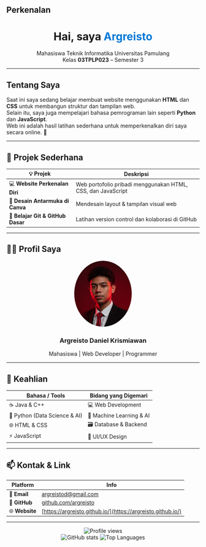 ## Perkenalan
<h1 align="center"> Hai, saya <span style="color:#0078D7;">Argreisto</span></h1>
<p align="center">
  Mahasiswa Teknik Informatika Universitas Pamulang  
  <br/>Kelas <b>03TPLP023</b> – Semester 3  
</p>

---

## Tentang Saya

Saat ini saya sedang belajar membuat website menggunakan **HTML** dan **CSS** untuk membangun struktur dan tampilan web.  
Selain itu, saya juga mempelajari bahasa pemrograman lain seperti **Python** dan **JavaScript**.  
Web ini adalah hasil latihan sederhana untuk memperkenalkan diri saya secara online. 🌱  

---

## 🚀 Projek Sederhana

| 💡 Projek | Deskripsi |
|-----------|------------|
| 💻 **Website Perkenalan Diri** | Web portofolio pribadi menggunakan HTML, CSS, dan JavaScript |
| 🎨 **Desain Antarmuka di Canva** | Mendesain layout & tampilan visual web |
| 🔧 **Belajar Git & GitHub Dasar** | Latihan version control dan kolaborasi di GitHub |

---

## 👨‍💻 Profil Saya

<p align="center">
  <img src="profile.png" alt="Foto Argreisto" width="150" style="border-radius:50%;"/>
</p>

<h3 align="center">Argreisto Daniel Krismiawan</h3>
<p align="center">
  Mahasiswa | Web Developer | Programmer
</p>

---

## 🧰 Keahlian

| Bahasa / Tools | Bidang yang Digemari |
|----------------|----------------------|
| ☕ Java & C++ | 💻 Web Development |
| 🐍 Python (Data Science & AI) | 🤖 Machine Learning & AI |
| 🌐 HTML & CSS | 🗃️ Database & Backend |
| ⚡ JavaScript | 🎨 UI/UX Design |

---

## 📫 Kontak & Link

| Platform | Info |
|-----------|------|
| 📧 **Email** | [argreistod@gmail.com](mailto:argreistod@gmail.com) |
| 🐙 **GitHub** | [github.com/argreisto](https://github.com/argreisto) |
| 🌐 **Website** | [https://argreisto.github.io/](https://argreisto.github.io/) |

---

<p align="center">
  <img src="https://komarev.com/ghpvc/?username=argreisto&label=Profile%20Views&color=blue&style=flat" alt="Profile views" />
  <br/>
  <img src="https://github-readme-stats.vercel.app/api?username=argreisto&show_icons=true&theme=tokyonight" alt="GitHub stats" width="400"/>
  <img src="https://github-readme-stats.vercel.app/api/top-langs/?username=argreisto&layout=compact&theme=tokyonight" alt="Top Languages" width="335"/>
</p>
